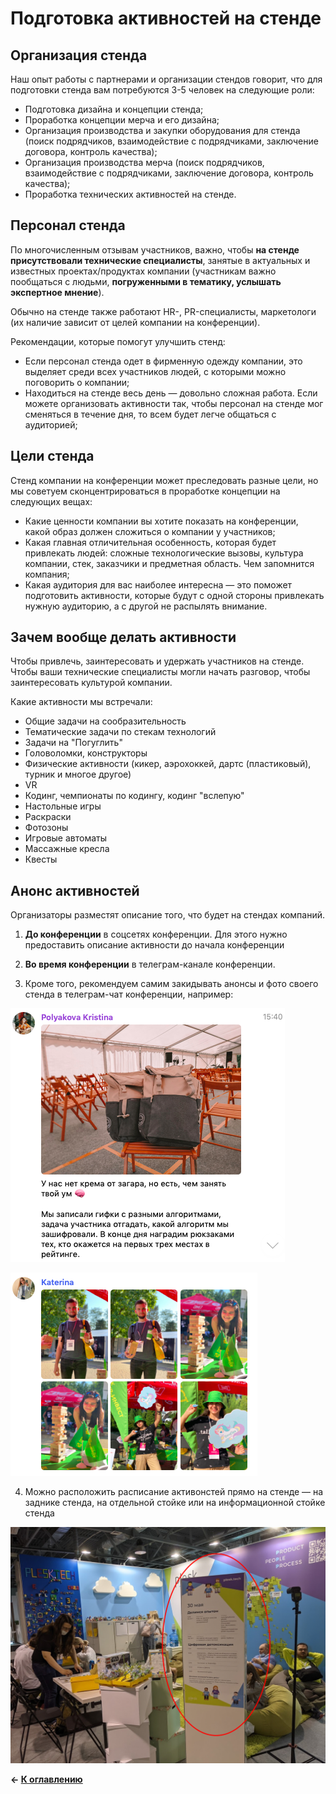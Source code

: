 # Подготовка активностей на стенде

## Организация стенда

Наш опыт работы с партнерами и организации стендов говорит, что для подготовки стенда вам потребуются 3-5 человек на следующие роли:

- Подготовка дизайна и концепции стенда;
- Проработка концепции мерча и его дизайна;
- Организация производства и закупки оборудования для стенда (поиск подрядчиков, взаимодействие с подрядчиками, заключение договора, контроль качества);
- Организация производства мерча (поиск подрядчиков, взаимодействие с подрядчиками, заключение договора, контроль качества);
- Проработка технических активностей на стенде.

## Персонал стенда

По многочисленным отзывам участников, важно, чтобы **на стенде присутствовали технические специалисты**, занятые в актуальных и известных проектах/продуктах компании (участникам важно пообщаться с людьми, **погруженными в тематику, услышать экспертное мнение**).

Обычно на стенде также работают HR-, PR-специалисты, маркетологи (их наличие зависит от целей компании на конференции).

Рекомендации, которые помогут улучшить стенд:

- Если персонал стенда одет в фирменную одежду компании, это выделяет среди всех участников людей, с которыми можно поговорить о компании;
- Находиться на стенде весь день — довольно сложная работа. Если можете организовать активности так, чтобы персонал на стенде мог сменяться в течение дня, то всем будет легче общаться с аудиторией;

## Цели стенда

Стенд компании на конференции может преследовать разные цели, но мы советуем сконцентрироваться в проработке концепции на следующих вещах:

- Какие ценности компании вы хотите показать на конференции, какой образ должен сложиться о компании у участников;
- Какая главная отличительная особенность, которая будет привлекать людей: сложные технологические вызовы, культура компании, стек, заказчики и предметная область. Чем запомнится компания;
- Какая аудитория для вас наиболее интересна — это поможет подготовить активности, которые будут с одной стороны привлекать нужную аудиторию, а с другой не распылять внимание.

## Зачем вообще делать активности

Чтобы привлечь, заинтересовать и удержать участников на стенде. Чтобы ваши технические специалисты могли начать разговор, чтобы заинтересовать культурой компании.

Какие активности мы встречали:

- Общие задачи на сообразительность
- Тематические задачи по стекам технологий
- Задачи на "Погуглить"
- Головоломки, конструкторы
- Физические активности (кикер, аэрохоккей, дартс (пластиковый), турник и многое другое)
- VR
- Кодинг, чемпионаты по кодингу, кодинг "вслепую"
- Настольные игры
- Раскраски
- Фотозоны
- Игровые автоматы
- Массажные кресла
- Квесты

## Анонс активностей

Организаторы разместят описание того, что будет на стендах компаний.

1. **До конференции** в соцсетях конференции. Для этого нужно предоставить описание активности до начала конференции

2. **Во время конференции** в телеграм-канале конференции.

3. Кроме того, рекомендуем самим закидывать анонсы и фото своего стенда в телеграм-чат конференции, например: 

![image3.png](image3.png)

![image1.png](image1.png)

4. Можно расположить расписание активонстей прямо на стенде — на заднике стенда, на отдельной стойке или на информационной стойке стенда 

![image2.png](image2.png)

**← [К оглавлению](../README.md)**